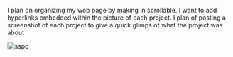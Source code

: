 I plan on organizing my web page by making in scrollable. I want to add hyperlinks embedded within the picture of each project. I plan of posting a screenshot of each project to give a quick glimps of what the project was about 

![sspc](https://user-images.githubusercontent.com/77805397/117523823-ebff0c00-af7f-11eb-9390-9f736458c4c4.jpeg)
